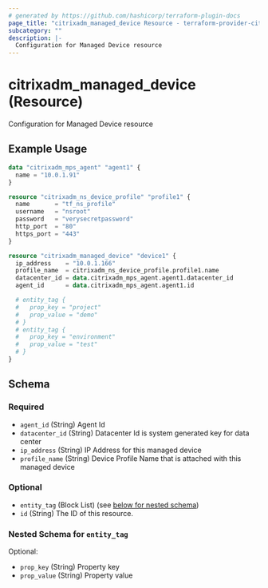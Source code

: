 ```yaml
---
# generated by https://github.com/hashicorp/terraform-plugin-docs
page_title: "citrixadm_managed_device Resource - terraform-provider-citrixadm"
subcategory: ""
description: |-
  Configuration for Managed Device resource
---
```


# citrixadm_managed_device (Resource)

Configuration for Managed Device resource

## Example Usage

```terraform
data "citrixadm_mps_agent" "agent1" {
  name = "10.0.1.91"
}

resource "citrixadm_ns_device_profile" "profile1" {
  name       = "tf_ns_profile"
  username   = "nsroot"
  password   = "verysecretpassword"
  http_port  = "80"
  https_port = "443"
}

resource "citrixadm_managed_device" "device1" {
  ip_address    = "10.0.1.166"
  profile_name  = citrixadm_ns_device_profile.profile1.name
  datacenter_id = data.citrixadm_mps_agent.agent1.datacenter_id
  agent_id      = data.citrixadm_mps_agent.agent1.id

  # entity_tag {
  #   prop_key = "project"
  #   prop_value = "demo"
  # }
  # entity_tag {
  #   prop_key = "environment"
  #   prop_value = "test"
  # }
}
```

<!-- schema generated by tfplugindocs -->
## Schema

### Required

- `agent_id` (String) Agent Id
- `datacenter_id` (String) Datacenter Id is system generated key for data center
- `ip_address` (String) IP Address for this managed device
- `profile_name` (String) Device Profile Name that is attached with this managed device

### Optional

- `entity_tag` (Block List) (see [below for nested schema](#nestedblock--entity_tag))
- `id` (String) The ID of this resource.

<a id="nestedblock--entity_tag"></a>
### Nested Schema for `entity_tag`

Optional:

- `prop_key` (String) Property key
- `prop_value` (String) Property value


